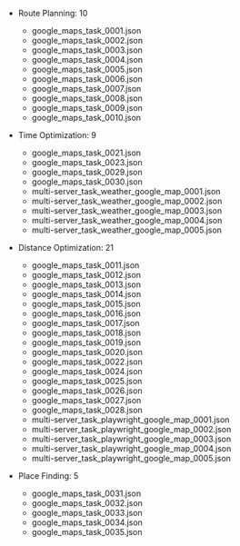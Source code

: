 - Route Planning: 10
  - google_maps_task_0001.json
  - google_maps_task_0002.json
  - google_maps_task_0003.json
  - google_maps_task_0004.json
  - google_maps_task_0005.json
  - google_maps_task_0006.json
  - google_maps_task_0007.json
  - google_maps_task_0008.json
  - google_maps_task_0009.json
  - google_maps_task_0010.json

- Time Optimization: 9
  - google_maps_task_0021.json
  - google_maps_task_0023.json
  - google_maps_task_0029.json
  - google_maps_task_0030.json
  - multi-server_task_weather_google_map_0001.json
  - multi-server_task_weather_google_map_0002.json
  - multi-server_task_weather_google_map_0003.json
  - multi-server_task_weather_google_map_0004.json
  - multi-server_task_weather_google_map_0005.json

- Distance Optimization: 21
  - google_maps_task_0011.json
  - google_maps_task_0012.json
  - google_maps_task_0013.json
  - google_maps_task_0014.json
  - google_maps_task_0015.json
  - google_maps_task_0016.json
  - google_maps_task_0017.json
  - google_maps_task_0018.json
  - google_maps_task_0019.json
  - google_maps_task_0020.json
  - google_maps_task_0022.json
  - google_maps_task_0024.json
  - google_maps_task_0025.json
  - google_maps_task_0026.json
  - google_maps_task_0027.json
  - google_maps_task_0028.json
  - multi-server_task_playwright_google_map_0001.json
  - multi-server_task_playwright_google_map_0002.json
  - multi-server_task_playwright_google_map_0003.json
  - multi-server_task_playwright_google_map_0004.json
  - multi-server_task_playwright_google_map_0005.json

- Place Finding: 5
  - google_maps_task_0031.json
  - google_maps_task_0032.json
  - google_maps_task_0033.json
  - google_maps_task_0034.json
  - google_maps_task_0035.json

